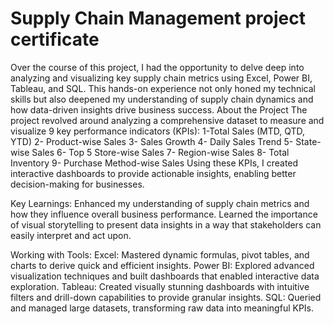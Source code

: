 # Supply Chain Management project certificate
Over the course of this project, I had the opportunity to delve deep into analyzing and visualizing key supply chain metrics using Excel, Power BI, Tableau, and SQL. This hands-on experience not only honed my technical skills but also deepened my understanding of supply chain dynamics and how data-driven insights drive business success.
About the Project
The project revolved around analyzing a comprehensive dataset to measure and visualize 9 key performance indicators (KPIs):
1-Total Sales (MTD, QTD, YTD)
2- Product-wise Sales
3- Sales Growth
4- Daily Sales Trend
5- State-wise Sales
6- Top 5 Store-wise Sales
7- Region-wise Sales
8- Total Inventory
9- Purchase Method-wise Sales
Using these KPIs, I created interactive dashboards to provide actionable insights, enabling better decision-making for businesses.

Key Learnings:
Enhanced my understanding of supply chain metrics and how they influence overall business performance.
Learned the importance of visual storytelling to present data insights in a way that stakeholders can easily interpret and act upon.

Working with Tools:
Excel: Mastered dynamic formulas, pivot tables, and charts to derive quick and efficient insights.
Power BI: Explored advanced visualization techniques and built dashboards that enabled interactive data exploration.
Tableau: Created visually stunning dashboards with intuitive filters and drill-down capabilities to provide granular insights.
SQL: Queried and managed large datasets, transforming raw data into meaningful KPIs.
